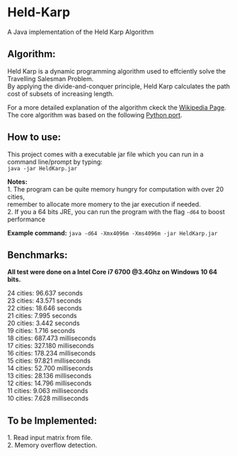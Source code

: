 # Held-Karp

A Java implementation of the Held Karp Algorithm

<h2><b>Algorithm:</b></h2>
<p>Held Karp is a dynamic programming algorithm used to effciently solve the Travelling Salesman Problem.
<br>By applying the divide-and-conquer principle, Held Karp calculates the path cost of subsets of increasing length.</p>
<p>For a more detailed explanation of the algorithm ckeck the
<a href="https://en.wikipedia.org/wiki/Held%E2%80%93Karp_algorithm">Wikipedia Page</a>.
<br>The core algorithm was based on the following <a href="https://github.com/CarlEkerot/held-karp">Python port</a>.</p>
  

<h2><b>How to use:</b></h2>
<p>This project comes with a executable jar file which you can run in a command line/prompt by typing:
<br><code>java -jar HeldKarp.jar</code></p>
<p><b>Notes:</b>
<br>1. The program can be quite memory hungry for computation with over 20 cities,
  <br>remember to allocate more momery to the jar execution if needed.
<br>2. If you a 64 bits JRE, you can run the program with the flag <code>-d64</code> to boost performance</p>
<p><b>Example command:</b>
<code>java -d64 -Xmx4096m -Xms4096m -jar HeldKarp.jar</code></p>
 
<h2><b>Benchmarks:</b></h2>
<p><b>All test were done on a Intel Core i7 6700 @3.4Ghz on Windows 10 64 bits.</b></p>
<p>24 cities: 96.637 seconds<br>
  23 cities: 43.571 seconds<br>
  22 cities: 18.646 seconds<br>
  21 cities: 7.995 seconds<br>
  20 cities: 3.442 seconds<br>
  19 cities: 1.716 seconds<br>
  18 cities: 687.473 milliseconds<br>
  17 cities: 327.180 milliseconds<br>
  16 cities: 178.234 milliseconds<br>
  15 cities: 97.821 milliseconds<br>
  14 cities: 52.700 milliseconds<br>
  13 cities: 28.136 milliseconds<br>
  12 cities: 14.796 milliseconds<br>
  11 cities: 9.063 milliseconds<br>
  10 cities: 7.628 milliseconds<br></p>

<h2><b>To be Implemented:</b></h2>
<p>1. Read input matrix from file.
<br>2. Memory overflow detection.</p>
  

